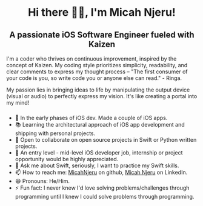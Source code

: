 # <h1 align="center"> Hi there 👋🏾, I'm Micah Njeru! </h1>

## <h2 align="center">A passionate iOS Software Engineer fueled with Kaizen</h2>

I'm a coder who thrives on continuous improvement, inspired by the concept of Kaizen. My coding style prioritizes simplicity, readability, and clear comments to express my thought process – "The first consumer of your code is you, so write code you or anyone else can read." - Ringa.

My passion lies in bringing ideas to life by manipulating the output device (visual or audio) to perfectly express my vision. It's like creating a portal into my mind!

### <h3 align="center"></h3>

<!--
**MicahNjeru/MicahNjeru** is a ✨ _special_ ✨ repository because its `README.md` (this file) appears on your GitHub profile.

Here are some ideas to get you started:

- 🔭 Currently woriking on ... 
- 🌱 I’m currently learning ...
- 👯 I’m looking to collaborate on ...
- 🤔 I’m looking for help with ...
- 💬 Ask me about ...
- 📫 How to reach me: ...
- 😄 Pronouns: ...
- ⚡ Fun fact: ...
-->
- 🌱 In the early phases of iOS dev. Made a couple of iOS apps. 
- 📚 Learning the architectural approach of iOS app development and shipping with personal projects.
- 👯 Open to collaborate on open source projects in Swift or Python written projects.
- 🤔 An entry level - mid-level iOS developer job, internship or project opportunity would be highly appreciated. 
- 💬 Ask me about Swift, seriously, I want to practice my Swift skills. 
- 📫 How to reach me: [MicahNjeru](https://github.com/MicahNjeru) on github, [Micah Njeru](https://www.linkedin.com/in/micah-njeru/) on LinkedIn.
- 😄 Pronouns: He/Him.
- ⚡ Fun fact: I never knew I'd love solving problems/challenges through programming until I knew I could solve problems through programming.
